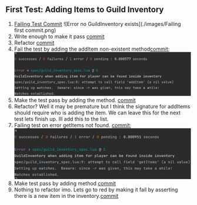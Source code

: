 ## First Test: Adding Items to Guild Inventory
1. [Failing Test Commit](https://github.com/donedgardo/GuildInventoryWowAddon/commit/306d232b74a1f185e166fe311848ec55751d0b1e)
![Error no GuildInventory exists](./images/Failing first commit.png)
2. Write enough to make it pass [commit](https://github.com/donedgardo/GuildInventoryWowAddon/commit/3dec175f4b0aa04ccca6cf5bebf6ed0ccac9de68)
3. Refactor [commit](https://github.com/donedgardo/GuildInventoryWowAddon/commit/e7ce1783dc2ba40959a24d234013ea66378eead9)
4. Fail the test by adding the addItem non-existent method[commit](https://github.com/donedgardo/GuildInventoryWowAddon/commit/f0cd4e5b5d4f6da1c2a8091da9f9ec1b155ad960);
![Error no method addItem](./images/Failing%20second.png)
5. Make the test pass by adding the method. [commit](https://github.com/donedgardo/GuildInventoryWowAddon/commit/c12268fd841cf7db1bdd7b725cee97e802c132b9)
6. Refactor? Well it may be premature but I think the signature for addItems should require who is adding the item. 
We can leave this for the next test lets finish up. Ill add this to the list.
7. Failing test on error getItems not found. [commit](https://github.com/donedgardo/GuildInventoryWowAddon/commit/8c1d6104a0829faa82b75091d58361d1a25f532e);
![Error no method getItems](./images/Failing%20third.png)
8. Make test pass by adding method [commit](70d165ccbb95e39b5d53531f37d55519559cda99)
9. Nothing to refactor imo. Lets go to red by making it fail by asserting there is a new item in the inventory.[commit]()

